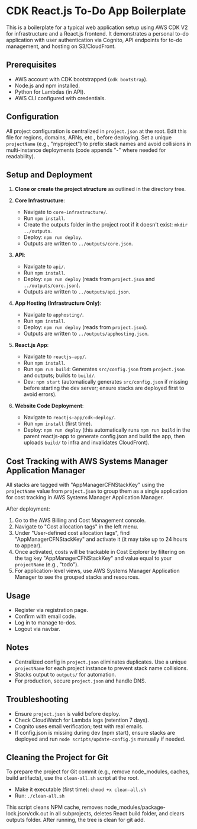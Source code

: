# CDK React.js To-Do App Boilerplate

This is a boilerplate for a typical web application setup using AWS CDK V2 for infrastructure and a React.js frontend. It demonstrates a personal to-do application with user authentication via Cognito, API endpoints for to-do management, and hosting on S3/CloudFront.

## Prerequisites
- AWS account with CDK bootstrapped (`cdk bootstrap`).
- Node.js and npm installed.
- Python for Lambdas (in API).
- AWS CLI configured with credentials.

## Configuration
All project configuration is centralized in `project.json` at the root. Edit this file for regions, domains, ARNs, etc., before deploying. Set a unique `projectName` (e.g., "myproject") to prefix stack names and avoid collisions in multi-instance deployments (code appends "-" where needed for readability).

## Setup and Deployment

1. **Clone or create the project structure** as outlined in the directory tree.

2. **Core Infrastructure**:
   - Navigate to `core-infrastructure/`.
   - Run `npm install`.
   - Create the outputs folder in the project root if it doesn't exist: `mkdir ../outputs`.
   - Deploy: `npm run deploy`.
   - Outputs are written to `../outputs/core.json`.

3. **API**:
   - Navigate to `api/`.
   - Run `npm install`.
   - Deploy: `npm run deploy` (reads from `project.json` and `../outputs/core.json`).
   - Outputs are written to `../outputs/api.json`.

4. **App Hosting (Infrastructure Only)**:
   - Navigate to `apphosting/`.
   - Run `npm install`.
   - Deploy: `npm run deploy` (reads from `project.json`).
   - Outputs are written to `../outputs/apphosting.json`.

5. **React.js App**:
   - Navigate to `reactjs-app/`.
   - Run `npm install`.
   - Run `npm run build`: Generates `src/config.json` from `project.json` and outputs; builds to `build/`.
   - Dev: `npm start` (automatically generates `src/config.json` if missing before starting the dev server; ensure stacks are deployed first to avoid errors).

6. **Website Code Deployment**:
   - Navigate to `reactjs-app/cdk-deploy/`.
   - Run `npm install` (first time).
   - Deploy: `npm run deploy` (this automatically runs `npm run build` in the parent reactjs-app to generate config.json and build the app, then uploads `build/` to infra and invalidates CloudFront).

## Cost Tracking with AWS Systems Manager Application Manager
All stacks are tagged with "AppManagerCFNStackKey" using the `projectName` value from `project.json` to group them as a single application for cost tracking in AWS Systems Manager Application Manager.

After deployment:
1. Go to the AWS Billing and Cost Management console.
2. Navigate to "Cost allocation tags" in the left menu.
3. Under "User-defined cost allocation tags", find "AppManagerCFNStackKey" and activate it (it may take up to 24 hours to appear).
4. Once activated, costs will be trackable in Cost Explorer by filtering on the tag key "AppManagerCFNStackKey" and value equal to your `projectName` (e.g., "todo").
5. For application-level views, use AWS Systems Manager Application Manager to see the grouped stacks and resources.

## Usage
- Register via registration page.
- Confirm with email code.
- Log in to manage to-dos.
- Logout via navbar.

## Notes
- Centralized config in `project.json` eliminates duplicates. Use a unique `projectName` for each project instance to prevent stack name collisions.
- Stacks output to `outputs/` for automation.
- For production, secure `project.json` and handle DNS.

## Troubleshooting
- Ensure `project.json` is valid before deploy.
- Check CloudWatch for Lambda logs (retention 7 days).
- Cognito uses email verification; test with real emails.
- If config.json is missing during dev (npm start), ensure stacks are deployed and run `node scripts/update-config.js` manually if needed.

## Cleaning the Project for Git
To prepare the project for Git commit (e.g., remove node_modules, caches, build artifacts), use the `clean-all.sh` script at the root.

- Make it executable (first time): `chmod +x clean-all.sh`
- Run: `./clean-all.sh`

This script cleans NPM cache, removes node_modules/package-lock.json/cdk.out in all subprojects, deletes React build folder, and clears outputs folder. After running, the tree is clean for git add.